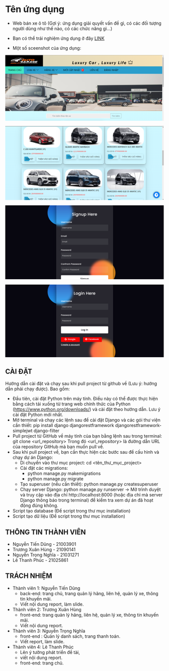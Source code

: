 # Tên ứng dụng

- Web bán xe ô tô (Gợi ý: ứng dụng giải quyết vấn đề gì, có các đối tượng người dùng như thế nào, có các chức năng gì...)

- Bạn có thể trải nghiệm ứng dụng ở đây [LINK](http://127.0.0.1:8000/)
- Một số sceenshot của ứng dụng:


![alt text](./docs/images/image.png)

![alt text](./docs/images/image2.png)

![alt text](./docs/images/image3.png)

![alt text](./docs/images/image4.png)

## CÀI ĐẶT

Hướng dẫn cài đặt và chạy sau khi pull project từ github về (Lưu ý: hướng dẫn phải chạy được). Bao gồm:
- Đầu tiên, cài đặt Python trên máy tính. Điều này có thể được thực hiện bằng cách tải xuống từ trang web chính thức của Python (https://www.python.org/downloads/) và cài đặt theo hướng dẫn. Lưu ý cài đặt Python mới nhất.
- Mở terminal và chạy các lệnh sau để cài đặt Django và các gói thư viện cần thiết: pip install django djangorestframework djangorestframework-simplejwt django-filter
- Pull project từ GitHub về máy tính của bạn bằng lệnh sau trong terminal: git clone <url_repository> Trong đó <url_repository> là đường dẫn URL của repository GitHub mà bạn muốn pull về.
- Sau khi pull project về, bạn cần thực hiện các bước sau để cấu hình và chạy dự án Django:
    - Di chuyển vào thư mục project: cd <tên_thư_mục_project>
    - Cài đặt các migrations:
        - python manage.py makemigrations
        - python manage.py migrate
    - Tạo superuser (nếu cần thiết): python manage.py createsuperuser
    - Chạy server Django: python manage.py runserver
-> Mở trình duyệt và truy cập vào địa chỉ http://localhost:8000 (hoặc địa chỉ mà server Django thông báo trong terminal) để kiểm tra xem dự án đã hoạt động đúng không. 
- Script tạo database (Để script trong thư mục installation)
- Script tạo dữ liệu (Để script trong thư mục installation)

## THÔNG TIN THÀNH VIÊN

- Nguyễn Tiến Dũng - 21003901
- Trương Xuân Hùng - 21090141
- Nguyễn Trọng Nghĩa - 21031271
- Lê Thanh Phúc - 21025861

## TRÁCH NHIỆM

- Thành viên 1: Nguyễn Tiến Dũng
    - back-end: trang chủ, trang quản lý hãng, liên hệ, quản lý xe, thông tin khuyến mãi.
    - Viết nội dung report, làm slide.
- Thành viên 2: Trương Xuân Hùng
    - front-end: trang quản lý hãng, liên hệ, quản lý xe, thông tin khuyến mãi.
    - Viết nội dung report.
- Thành viên 3: Nguyễn Trọng Nghĩa
    - front-end : Quản lý danh sách, trang thanh toán.
    - Viết report, làm slide.
- Thành viên 4: Lê Thanh Phúc
    - Lên ý tưởng phát triển đề tài,
    - viết nội dung report.
    - front-end: trang chủ.
